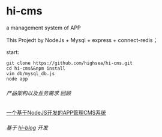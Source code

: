 # hi-cms
a management system of APP

This Projedt by NodeJs + Mysql + express + connect-redis；

start:

	git clone https://github.com/highsea/hi-cms.git
	cd hi-cms&&npm install
	vim db/mysql_db.js
	node app

###### 产品架构以及业务需求 回顾

[一个基于NodeJS开发的APP管理CMS系统][2]

###### 基于 [hi-blog][1] 开发


[1]: https://github.com/highsea/hi-blog "一个 nodejs+express+mongodb 的 cms 系统"
[2]: http://www.cnblogs.com/highsea90/p/4570575.html "一个基于NodeJS开发的APP管理CMS系统"
